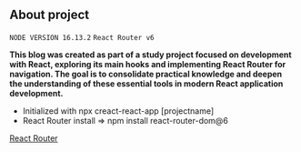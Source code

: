 ## About project
`NODE VERSION 16.13.2`
`React Router v6`

**This blog was created as part of a study project focused on development with React, exploring its main hooks and implementing React Router for navigation. The goal is to consolidate practical knowledge and deepen the understanding of these essential tools in modern React application development.**

- Initialized  with npx creact-react-app [projectname]
- React Router install => npm install react-router-dom@6

[React Router](https://reactrouter.com/en/v6.3.0)